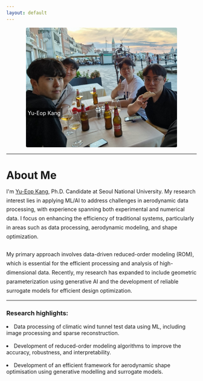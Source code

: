 ```yaml
---
layout: default
---
```


<!-- <div style="display: flex; justify-content: center; align-items: center; gap: 5px;">
    <div style="display: flex; justify-content: center; align-items: center; width: 100%;">
    <div style="position: relative; width: fit-content;">
        <img src="assets/images/home3.jpg" alt="Yu-Eop Kang" style="border-radius: 1%; width: 400px; height: auto;">
        <div style="position: absolute; bottom: 25%; left: 12%; transform: translateX(-50%); background-color: rgba(0, 0, 0, 0.5); padding: 5px; border-radius: 5px; color: white;">
        Yu-Eop Kang
        </div>
    </div>
    </div>
    <div style="display: flex; justify-content: center; align-items: center; width: 100%;">
        <div style="position: relative; width: fit-content;">
        <img src="assets/images/home4.jpg" alt="Another Person" style="border-radius: 1%; width: auto; height: 316px;">
        </div>
    </div>
</div> -->
<div style="display: flex; justify-content: center; align-items: center; width: 100%;">
    <div style="position: relative; width: fit-content;">
        <img src="assets/images/home3.jpg" alt="Yu-Eop Kang" style="border-radius: 1%; width: 400px; height: auto;">
        <div style="position: absolute; bottom: 25%; left: 12%; transform: translateX(-50%); background-color: rgba(0, 0, 0, 0.5); padding: 5px; border-radius: 5px; color: white;">
        Yu-Eop Kang
        </div>
    </div>
</div>

---

<div style="max-width: 1000px; align-items: center; margin-bottom: 10px;">
  <h1 style="margin-bottom: 10px;">About Me</h1>
  <p style="font-size: 1em; line-height: 1.7;">
   I'm <a href="/Profile" style="color: inherit; text-decoration: underline;">Yu-Eop Kang</a>, Ph.D. Candidate at Seoul National University. My research interest lies in applying ML/AI to address challenges in aerodynamic data processing, with experience spanning both experimental and numerical data. I focus on enhancing the efficiency of traditional systems, particularly in areas such as data processing, aerodynamic modeling, and shape optimization. 
   <br><br>
   My primary approach involves data-driven reduced-order modeling (ROM), which is essential for the efficient processing and analysis of high-dimensional data. Recently, my research has expanded to include geometric parameterization using generative AI and the development of reliable surrogate models for efficient design optimization.
   </p>
    <hr style="width: 100%; max-width: 1000px; margin-bottom: 20px;">
    <p style="line-height: 1.7;"><h3>Research highlights:</h3>
    <li>Data processing of climatic wind tunnel test data using ML, including image processing and sparse reconstruction.</li><br>
    <li>Development of reduced-order modeling algorithms to improve the accuracy, robustness, and interpretability.</li><br> 
    <li>Development of an efficient framework for aerodynamic shape optimisation using generative modelling and surrogate models.</li>
    </p>
</div>
